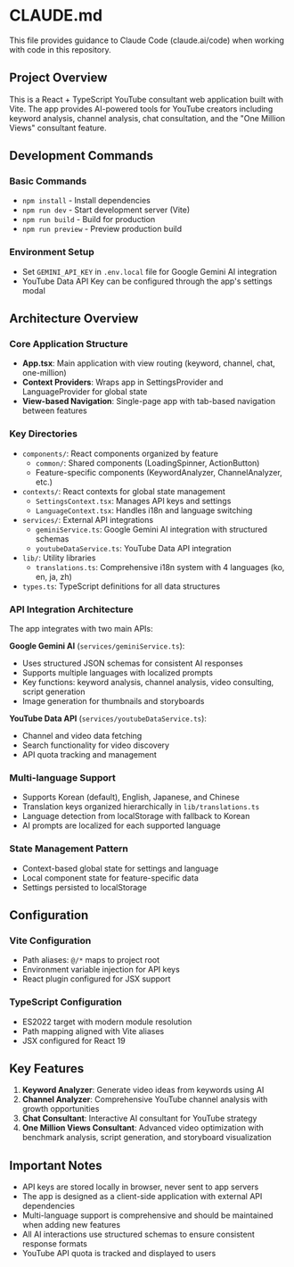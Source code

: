 # CLAUDE.md

This file provides guidance to Claude Code (claude.ai/code) when working with code in this repository.

## Project Overview

This is a React + TypeScript YouTube consultant web application built with Vite. The app provides AI-powered tools for YouTube creators including keyword analysis, channel analysis, chat consultation, and the "One Million Views" consultant feature.

## Development Commands

### Basic Commands
- `npm install` - Install dependencies
- `npm run dev` - Start development server (Vite)
- `npm run build` - Build for production
- `npm run preview` - Preview production build

### Environment Setup
- Set `GEMINI_API_KEY` in `.env.local` file for Google Gemini AI integration
- YouTube Data API Key can be configured through the app's settings modal

## Architecture Overview

### Core Application Structure
- **App.tsx**: Main application with view routing (keyword, channel, chat, one-million)
- **Context Providers**: Wraps app in SettingsProvider and LanguageProvider for global state
- **View-based Navigation**: Single-page app with tab-based navigation between features

### Key Directories
- `components/`: React components organized by feature
  - `common/`: Shared components (LoadingSpinner, ActionButton)
  - Feature-specific components (KeywordAnalyzer, ChannelAnalyzer, etc.)
- `contexts/`: React contexts for global state management
  - `SettingsContext.tsx`: Manages API keys and settings
  - `LanguageContext.tsx`: Handles i18n and language switching
- `services/`: External API integrations
  - `geminiService.ts`: Google Gemini AI integration with structured schemas
  - `youtubeDataService.ts`: YouTube Data API integration
- `lib/`: Utility libraries
  - `translations.ts`: Comprehensive i18n system with 4 languages (ko, en, ja, zh)
- `types.ts`: TypeScript definitions for all data structures

### API Integration Architecture
The app integrates with two main APIs:

**Google Gemini AI** (`services/geminiService.ts`):
- Uses structured JSON schemas for consistent AI responses
- Supports multiple languages with localized prompts
- Key functions: keyword analysis, channel analysis, video consulting, script generation
- Image generation for thumbnails and storyboards

**YouTube Data API** (`services/youtubeDataService.ts`):
- Channel and video data fetching
- Search functionality for video discovery
- API quota tracking and management

### Multi-language Support
- Supports Korean (default), English, Japanese, and Chinese
- Translation keys organized hierarchically in `lib/translations.ts`
- Language detection from localStorage with fallback to Korean
- AI prompts are localized for each supported language

### State Management Pattern
- Context-based global state for settings and language
- Local component state for feature-specific data
- Settings persisted to localStorage

## Configuration

### Vite Configuration
- Path aliases: `@/*` maps to project root
- Environment variable injection for API keys
- React plugin configured for JSX support

### TypeScript Configuration
- ES2022 target with modern module resolution
- Path mapping aligned with Vite aliases
- JSX configured for React 19

## Key Features

1. **Keyword Analyzer**: Generate video ideas from keywords using AI
2. **Channel Analyzer**: Comprehensive YouTube channel analysis with growth opportunities
3. **Chat Consultant**: Interactive AI consultant for YouTube strategy
4. **One Million Views Consultant**: Advanced video optimization with benchmark analysis, script generation, and storyboard visualization

## Important Notes

- API keys are stored locally in browser, never sent to app servers
- The app is designed as a client-side application with external API dependencies
- Multi-language support is comprehensive and should be maintained when adding new features
- All AI interactions use structured schemas to ensure consistent response formats
- YouTube API quota is tracked and displayed to users
